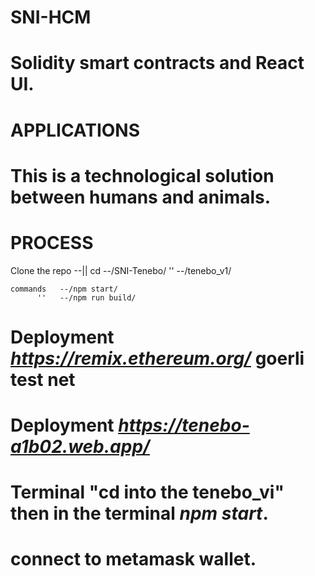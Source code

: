 # SNI-HCM

# Solidity smart contracts and React UI.

# APPLICATIONS 

# This is a technological solution between humans and animals.

# PROCESS

Clone the repo --||
          cd   --/SNI-Tenebo/
          ''   --/tenebo_v1/
          
    commands   --/npm start/
          ''   --/npm run build/ 

# Deployment *https://remix.ethereum.org/* goerli test net
# Deployment *https://tenebo-a1b02.web.app/* 

# Terminal "cd into the tenebo_vi" then in the terminal *npm start*. 

# connect to metamask wallet. 
